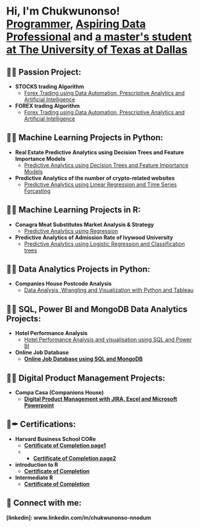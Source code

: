 <h1>Hi, I'm Chukwunonso! <br/><a href="https://github.com/Nonskimono">Programmer</a>, <a href="www.linkedin.com/in/chukwunonso-nnodum">Aspiring Data Professional</a> and <a href="www.linkedin.com/in/chukwunonso-nnodum">a master's student at The University of Texas at Dallas</a></h1>

<h2>👨‍💻 Passion Project:</h2>

- <b>STOCKS trading Algorithm</b>
  - [Forex Trading using Data Automation, Prescriptive Analytics and Artificial Intelligence](https://github.com/Nonskimono/STOCK-TRADING-ROBOT/blob/main/README.md)
- <b>FOREX trading Algorithm</b>
  - [Forex Trading using Data Automation, Prescriptive Analytics and Artificial Intelligence](https://github.com/Nonskimono/Forex-Trading-Robot)


<h2>👨‍💻 Machine Learning Projects in Python:</h2>

- <b>Real Estate Predictive Analytics using Decision Trees and Feature Importance Models</b>
  - [Predictive Analytics using Decision Trees and Feature Importance Models](https://github.com/Nonskimono/Real-Estate-Predictive-Analytics-using-Decision-Trees-and-Feature-Importance-Models)
- <b>Predictive Analytics of the number of crypto-related websites</b>
  - [Predictive Analytics using Linear Regression and Time Series Forcasting](https://github.com/Nonskimono/Predictive-analytics-using-Linear-Regression-and-Timeseries-Forecasting)

<h2>👨‍💻 Machine Learning Projects in R:</h2>

- <b>Conagra Meat Substitutes Market Analysis & Strategy</b>
  - [Predictive Analytics using Regression ](https://github.com/Nonskimono/Conagra-Meat-Substitutes-Market-Analysis-Strategy-in-R)
- <b>Predictive Analytics of Admission Rate of Ivywood University</b>
  - [Predictive Analytics using Logistic Regression and Classification trees](https://github.com/Nonskimono/College-Admissions)

<h2>👨‍💻 Data Analytics Projects in Python:</h2>

- <b>Companies House Postcode Analysis</b>
  - [Data Analysis, Wrangling and Visualization with Python and Tableau](https://github.com/Nonskimono/Companies-House-Post-Code-Analysis)
 
<h2>👨‍💻 SQL, Power BI and MongoDB Data Analytics Projects:</h2>

- <b>Hotel Performance Analysis</b>
  - [Hotel Performance Analysis and visualisation using SQL and Power BI](https://github.com/Nonskimono/SQL-Power-BI-Project) <b>
- <b>Online Job Database</b>
  - [Online Job Database using SQL and MongoDB](https://github.com/Nonskimono/Online-Job-Database) <b>
  

<h2>👨‍💻 Digital Product Management Projects:</h2>

- <b>Compa Casa (Companions House)</b>
  - [Digital Product Management with JIRA, Excel and Microsoft Powerpoint](https://github.com/Nonskimono/Digital-Product-Management) <b>
 
<h2>📄✒ Certifications:</h2>

- <b>Harvard Business School CORe</b>
  - [Certificate of Completion page1 ](https://www.linkedin.com/in/chukwunonso-nnodum/details/education/907982467/multiple-media-viewer/?profileId=ACoAACw5Rk8BaAFXQ0if9gKhtFSGFqcBwBxsxe8&treasuryMediaId=1635555976825)
  - - [Certificate of Completion page2 ](https://www.linkedin.com/in/chukwunonso-nnodum/details/education/907982467/multiple-media-viewer/?profileId=ACoAACw5Rk8BaAFXQ0if9gKhtFSGFqcBwBxsxe8&treasuryMediaId=1635555982127)
- <b>introduction to R</b>
  - [Certificate of Completion ](https://www.datacamp.com/completed/statement-of-accomplishment/course/f2dcb8035115b37e61eb93267a5e4d96302d3a79?share=true)
- <b>Intermediate R</b>
  - [Certificate of Completion ](https://www.datacamp.com/completed/statement-of-accomplishment/course/98e9506aa66515d026f938de50e9c3f1c3a9e9dd?share=true)

<h2> 🤳 Connect with me:</h2>
[linkedin]: www.linkedin.com/in/chukwunonso-nnodum

<!--
**joshmadakor1/joshmadakor1** is a ✨ _special_ ✨ repository because its `README.md` (this file) appears on your GitHub profile.

Here are some ideas to get you started:

- 🔭 I’m currently working on ...
- 🌱 I’m currently learning ...
- 👯 I’m looking to collaborate on ...
- 🤔 I’m looking for help with ...
- 💬 Ask me about ...
- 📫 How to reach me: ...
- 😄 Pronouns: ...
- ⚡ Fun fact: ...
-->
